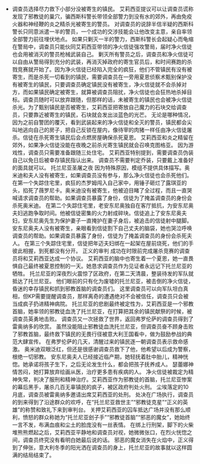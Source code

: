 - 调查员选择尽力救下小部分没被寄生的镇民。
  艾莉西亚提议可以让调查员谎称发现了邪教徒的巢穴，骗西斯科警长带领全部警力到没有水的郊外，再由免疫火器和神经鞭的炎之精杀光被寄生的警员。
  对调查员的说辞半信半疑的西斯科警长只同意派遣一半的警员，一个成功的交涉技能会让他改变主意，亲自率领全部警力前往埋伏地点。
  如果只剿灭一半的警力，西斯科警长会起疑心而龟缩在警局中，调查员只能伙同艾莉西亚带领的净火信徒强攻警局，届时净火信徒也会用被消灭的警员枪械武装自己。
  剿灭所有警员之后，调查员和净火信徒可以自由从警局得到充分的武装，再消灭掉政府的寄生官员后，和时间赛跑的杀戮竞赛就开始了。因为净火信徒已经陷入完全的疯狂，他们不管镇民有没有被寄生，而是杀死一切看到的镇民，需要调查员在一旁用夏恩侦察术甄别保护没有被寄生的镇民，只要调查员确定镇民没有被寄生，净火信徒就不会杀掉对方，而如果镇民确定被寄生，就算被调查员阻扰，净火信徒也会狂热地杀掉目标。调查员随时可以放弃跟随，但那样的话，未被寄生的镇民也会被净火信徒杀光。为了甄别镇民是否被寄生，艾莉西亚把寄放自己魔力的石块交给调查员，只要靠近被寄生的镇民，石块就会发出淡蓝色的光芒。
  无论是哪种情况，因为之前自警团的覆灭，看到武装起来的净火信徒和全灭的警员，镇民都会尖叫地逃向自己的房子，把自己反锁在屋内，像待宰的肉猪一样任由净火信徒屠杀。信徒在杀死寄生镇民后会点燃房屋确保杀死夏恩。
  艾莉西亚和炎之精留在郊外，如果净火信徒没能在夜晚之前杀光寄生镇民就会召唤克图格亚。
  因为游戏性，调查员只需要准备跟随三处住宅。
  艾莉西亚特别提到，需要调查员伪装自己以免日后被幸存镇民指认出来。
  调查员不需要判定乔装，只要戴上准备好的面具就可以。
  托兰尼亚圣屠之夜
  因为特殊原因，模组不提供具体描写。奥米迪和夫人没有被寄生，如果调查员没有参与，那么净火信徒也会杀死他们。
  在第一个失踪住宅里，疯狂的杰罗姆闯入自己家中，用锤子砸烂了露琪亚的头，掐死了薇罗尼卡。奥米迪没有被寄生，他被迫目睹了全过程，而且一直哭喊请求调查员的帮助。如果调查员暴露了身份，信徒为了掩盖调查员的身份会杀死奥米迪。
  在第二个失踪住宅里，老安东尼奥独自在客厅抵抗，为安东尼奥夫妇逃跑争取时间。他被信徒密集的火力射成碎块。信徒追上了安东尼奥夫妇，安东尼奥先生为保护妻子一直掩护在妻子身后，被追击的信徒射中腿脚。安东尼奥夫人没有被寄生，亲眼看到信徒割下自己丈夫的脑袋，她也哭泣呼唤调查员的帮助。如果调查员暴露了身份，信徒为了掩盖调查员的身份会杀死夫人。
  在第三个失踪住宅里，信徒把年迈夫妇绑在一起架在屋前烧死，他们的手彼此相握，到死都没有分开。
  正义的审判
  成功在时限前完成屠杀竞赛的调查员将和艾莉西亚达成一个协议。
  艾莉西亚的脑中也寄生着一个夏恩，她一直畏惧自己最终被夏恩控制的一天。她恳求调查员作为见证者永远记下托兰尼亚的牺牲。
  托兰尼亚的深夜烈火震惊了区政府，在第二天清晨，整装待发的军队就抵达了托兰尼亚。
  他们眼前的只有化为废墟的托兰尼亚，被击倒的净火信徒，昏迷的幸存镇民和抓到邪教首脑的调查员们。
  这里调查员可以向军队坦白真相，但KP需要提醒调查员，那样离奇的遭遇绝对不会被信任，调查员只会被当成疯子扔进精神病院。
  托兰尼亚的悲剧最终被定性为，艾莉西亚是一个邪教首脑，她率领的邪教徒血洗了托兰尼亚，在打算把其余的镇民献祭的时候，被调查员英勇地击败。
  调查员又一次拯救了世界，返回弗罗伦萨的调查员得到了雷奥纳多的欣赏。
  虽然没能阻止邪教徒血洗托兰尼亚，但调查员奋不顾身击败了邪教首脑，最终救下镇民的无畏行径被意大利王国看中，做为鼓励参战的典范大肆宣传。
  在弗罗伦萨的几天，清醒过来的镇民逐一朝调查员表示救命感激。
  奥米迪双眼泛红，但还是很感谢调查员救下了他，他希望以后成为警察，根绝一切邪教。
  安东尼奥夫人已经接近临产期，她轻抚着肚中胎儿，精神恍惚。她承诺将孩子生下，之后无论发生什么，都会把孩子抚养成人。
  瑟蕾娜神情苦闷，她打算放弃绘画从医，治疗更多患有疾病的人。
  净火信徒被裁定为精神失常，判决了服刑和精神治疗。艾莉西亚作为邪教徒的首脑，托兰尼亚惨案的幕后黑手，屠杀几百无辜镇民的疯子，被区政府判处火刑。
  尘埃落定的10月底，调查员被雷奥纳多邀请出席艾莉西亚的处刑。
  处决在广场执行，调查员的到来得到了沿途群众的欢呼，在“托兰尼亚救世主”“邪教徒克星”“正义的英雄”的称赞和致礼下来到审判台。
  关押艾莉西亚的囚车抵达广场并没有那么顺利，愤怒的群众称她为“托兰尼亚刽子手”“邪教徒首脑”“邪恶的魔女”，她始终一言不发，布满血痕和尘土的脸庞没有一丝表情。
  在绑上行刑架，脚下的火柴堆熊熊燃起之后，艾莉西亚平静地和调查员对视，她微微张口，在烈火恍惚之间，调查员终究没有看明白她最后说的话。
  邪恶的魔女消失在火焰中，正义得到了伸张，意大利冬季的阳光洒在调查员的身上，托兰尼亚的故事就以这样圆满的结局结束了。